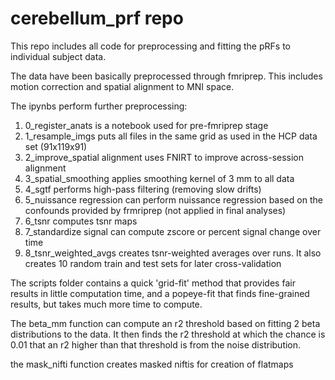 # cerebellum_prf repo

This repo includes all code for preprocessing and fitting the pRFs to individual subject data. 

The data have been basically preprocessed through fmriprep. This includes motion correction and spatial alignment to MNI space.

The ipynbs perform further preprocessing:

1. 0_register_anats is a notebook used for pre-fmriprep stage 
2. 1_resample_imgs puts all files in the same grid as used in the HCP data set (91x119x91)
3. 2_improve_spatial alignment uses FNIRT to improve across-session alignment
4. 3_spatial_smoothing applies smoothing kernel of 3 mm to all data
5. 4_sgtf performs high-pass filtering (removing slow drifts)
6. 5_nuissance regression can perform nuissance regression based on the confounds provided by frmriprep (not applied in final analyses)
7. 6_tsnr computes tsnr maps 
8. 7_standardize signal can compute zscore or percent signal change over time
9. 8_tsnr_weighted_avgs creates tsnr-weighted averages over runs. It also creates 10 random train and test sets for later cross-validation

The scripts folder contains a quick 'grid-fit' method that provides fair results in little computation time, and a popeye-fit that finds fine-grained results, but takes much more time to compute.

The beta_mm function can compute an r2 threshold based on fitting 2 beta distributions to the data. It then finds the r2 threshold at which the chance is 0.01 that an r2 higher than that threshold is from the noise distribution.

the mask_nifti function creates masked niftis for creation of flatmaps 

